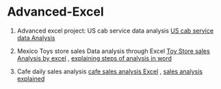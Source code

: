 # Advanced-Excel
1) Advanced excel project: US cab service data analysis
[US cab service data Analysis](https://docs.google.com/spreadsheets/d/1iCqsw88JHoMrzd99rIk-Hg5YpUnE-t_T/edit?usp=sharing&ouid=105522263406008888883&rtpof=true&sd=true)

2) Mexico Toys store sales Data analysis through Excel
   [Toy Store sales Analysis by excel](https://docs.google.com/spreadsheets/d/1IZUrpLTC4nLXzhBwRHN4qNFxDU6Or18j/edit?usp=sharing&ouid=105522263406008888883&rtpof=true&sd=true) , 
   [explaining steps of analysis in word](https://docs.google.com/document/d/1pkdBJp2SuK86c4vCLTSIOrV_g5-hys7I/edit?usp=sharing&ouid=105522263406008888883&rtpof=true&sd=true)

3) Cafe daily sales analysis
   [cafe sales analysis Excel](https://docs.google.com/spreadsheets/d/1F1evb5WKBEhp6EldxWMhRzGQ0R7sA_Gc/edit?usp=sharing&ouid=105522263406008888883&rtpof=true&sd=true) ,
   [sales analysis explained](https://docs.google.com/document/d/1hQ8h8tPo6bjRfPJsL4kvoSkGiUEcEzrN/edit?usp=sharing&ouid=105522263406008888883&rtpof=true&sd=true)
